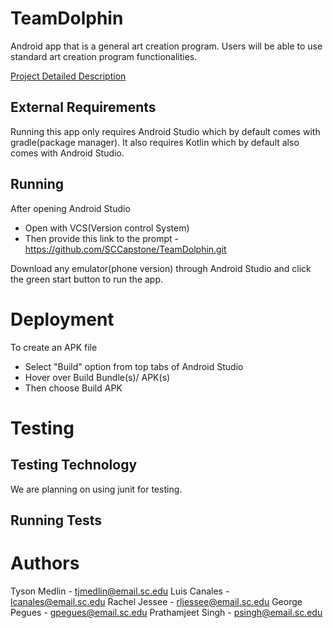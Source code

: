 # TeamDolphin

Android app that is a general art creation program. Users will be able to use standard art creation program functionalities.

[Project Detailed Description](https://github.com/SCCapstone/TeamDolphin/wiki/Project-Description)

## External Requirements

Running this app only requires Android Studio which by default comes with gradle(package manager).
It also requires Kotlin which by default also comes with Android Studio.


## Running

After opening Android Studio
* Open with VCS(Version control System)
* Then provide this link to the prompt - https://github.com/SCCapstone/TeamDolphin.git

Download any emulator(phone version) through Android Studio and click the green start button to run the app.

# Deployment

To create an APK file
* Select "Build" option from top tabs of Android Studio
* Hover over Build Bundle(s)/ APK(s)
* Then choose Build APK

# Testing


## Testing Technology

We are planning on using junit for testing.

## Running Tests


# Authors

Tyson Medlin        -   tjmedlin@email.sc.edu
Luis Canales        -   lcanales@email.sc.edu
Rachel Jessee       -   rljessee@email.sc.edu
George Pegues       -   gpegues@email.sc.edu
Prathamjeet Singh   -   psingh@email.sc.edu